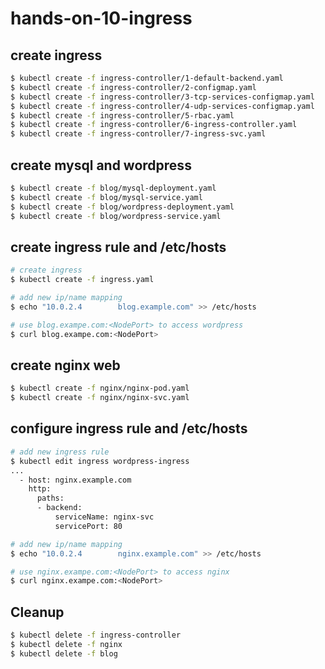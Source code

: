 # hands-on-10-ingress

## create ingress

```sh
$ kubectl create -f ingress-controller/1-default-backend.yaml
$ kubectl create -f ingress-controller/2-configmap.yaml
$ kubectl create -f ingress-controller/3-tcp-services-configmap.yaml
$ kubectl create -f ingress-controller/4-udp-services-configmap.yaml
$ kubectl create -f ingress-controller/5-rbac.yaml
$ kubectl create -f ingress-controller/6-ingress-controller.yaml
$ kubectl create -f ingress-controller/7-ingress-svc.yaml
```

## create mysql and wordpress 

```sh
$ kubectl create -f blog/mysql-deployment.yaml
$ kubectl create -f blog/mysql-service.yaml
$ kubectl create -f blog/wordpress-deployment.yaml
$ kubectl create -f blog/wordpress-service.yaml
```

## create ingress rule and /etc/hosts

```sh
# create ingress
$ kubectl create -f ingress.yaml

# add new ip/name mapping
$ echo "10.0.2.4        blog.example.com" >> /etc/hosts

# use blog.exampe.com:<NodePort> to access wordpress
$ curl blog.exampe.com:<NodePort>
```

## create nginx web

```sh
$ kubectl create -f nginx/nginx-pod.yaml
$ kubectl create -f nginx/nginx-svc.yaml
```

## configure ingress rule and /etc/hosts

```sh
# add new ingress rule
$ kubectl edit ingress wordpress-ingress
...
  - host: nginx.example.com
    http:
      paths:
      - backend:
          serviceName: nginx-svc
          servicePort: 80

# add new ip/name mapping
$ echo "10.0.2.4        nginx.example.com" >> /etc/hosts

# use nginx.exampe.com:<NodePort> to access nginx
$ curl nginx.exampe.com:<NodePort>
```

## Cleanup

```sh
$ kubectl delete -f ingress-controller
$ kubectl delete -f nginx
$ kubectl delete -f blog
```